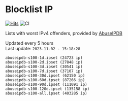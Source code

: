 # Blocklist IP

[![Hits](https://hits.seeyoufarm.com/api/count/incr/badge.svg?url=https%3A%2F%2Fgithub.com%2Fborestad%2Fblocklist-ip%2F&count_bg=%2379C83D&title_bg=%23555555&icon=&icon_color=%23E7E7E7&title=hits&edge_flat=false)](https://hits.seeyoufarm.com)  ![CI](https://img.shields.io/github/workflow/status/borestad/blocklist-ip/CI?style=flat-square)

Lists with worst IPv4 offenders, provided by [AbuseIPDB](https://www.abuseipdb.com/)

<!-- FOOTER-PLACEHOLDER -->
Updated every 5 hours<br>
Last update: `2023-11-02 - 15:18:28`
```
abuseipdb-s100-1d.ipset (24723 ip)
abuseipdb-s100-2d.ipset (27848 ip)
abuseipdb-s100-3d.ipset (30541 ip)
abuseipdb-s100-7d.ipset (37107 ip)
abuseipdb-s100-30d.ipset (62150 ip)
abuseipdb-s100-60d.ipset (87266 ip)
abuseipdb-s100-90d.ipset (111091 ip)
abuseipdb-s100-120d.ipset (135158 ip)
abuseipdb-s100-all.ipset (403285 ip)
```
